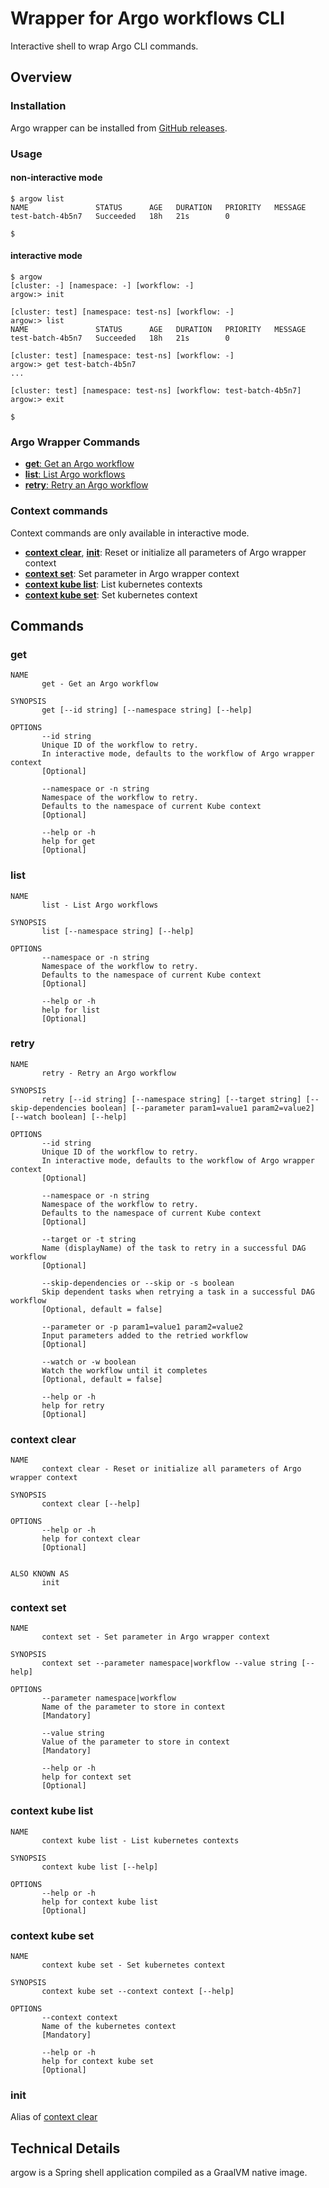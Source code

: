# Wrapper for Argo workflows CLI

Interactive shell to wrap Argo CLI commands.

## Overview

### Installation

Argo wrapper can be installed from [GitHub releases](https://github.com/fstaudt/argo-wrapper/releases).

### Usage

#### non-interactive mode

```shell
$ argow list
NAME               STATUS      AGE   DURATION   PRIORITY   MESSAGE
test-batch-4b5n7   Succeeded   18h   21s        0

$ 
```

#### interactive mode

```shell
$ argow
[cluster: -] [namespace: -] [workflow: -]
argow:> init

[cluster: test] [namespace: test-ns] [workflow: -]
argow:> list
NAME               STATUS      AGE   DURATION   PRIORITY   MESSAGE
test-batch-4b5n7   Succeeded   18h   21s        0

[cluster: test] [namespace: test-ns] [workflow: -]
argow:> get test-batch-4b5n7
...

[cluster: test] [namespace: test-ns] [workflow: test-batch-4b5n7]
argow:> exit

$ 
```

### Argo Wrapper Commands

- [**get**: Get an Argo workflow](#get)
- [**list**: List Argo workflows](#list)
- [**retry**: Retry an Argo workflow](#retry)

### Context commands

Context commands are only available in interactive mode.

- [**context clear**](#context-clear), [**init**](#init): Reset or initialize all parameters of Argo wrapper context
- [**context set**](#context-set): Set parameter in Argo wrapper context
- [**context kube list**](#context-kube-list): List kubernetes contexts
- [**context kube set**](#context-kube-set): Set kubernetes context

## Commands

### get

```
NAME
       get - Get an Argo workflow

SYNOPSIS
       get [--id string] [--namespace string] [--help] 

OPTIONS
       --id string
       Unique ID of the workflow to retry.
       In interactive mode, defaults to the workflow of Argo wrapper context
       [Optional]

       --namespace or -n string
       Namespace of the workflow to retry.
       Defaults to the namespace of current Kube context
       [Optional]

       --help or -h 
       help for get
       [Optional]
```

### list

```
NAME
       list - List Argo workflows

SYNOPSIS
       list [--namespace string] [--help] 

OPTIONS
       --namespace or -n string
       Namespace of the workflow to retry.
       Defaults to the namespace of current Kube context
       [Optional]

       --help or -h 
       help for list
       [Optional]
```

### retry

```
NAME
       retry - Retry an Argo workflow

SYNOPSIS
       retry [--id string] [--namespace string] [--target string] [--skip-dependencies boolean] [--parameter param1=value1 param2=value2] [--watch boolean] [--help] 

OPTIONS
       --id string
       Unique ID of the workflow to retry.
       In interactive mode, defaults to the workflow of Argo wrapper context
       [Optional]

       --namespace or -n string
       Namespace of the workflow to retry.
       Defaults to the namespace of current Kube context
       [Optional]

       --target or -t string
       Name (displayName) of the task to retry in a successful DAG workflow
       [Optional]

       --skip-dependencies or --skip or -s boolean
       Skip dependent tasks when retrying a task in a successful DAG workflow
       [Optional, default = false]

       --parameter or -p param1=value1 param2=value2
       Input parameters added to the retried workflow
       [Optional]

       --watch or -w boolean
       Watch the workflow until it completes
       [Optional, default = false]

       --help or -h 
       help for retry
       [Optional]
```

### context clear

```
NAME
       context clear - Reset or initialize all parameters of Argo wrapper context

SYNOPSIS
       context clear [--help]

OPTIONS
       --help or -h 
       help for context clear
       [Optional]


ALSO KNOWN AS
       init
```

### context set

```
NAME
       context set - Set parameter in Argo wrapper context

SYNOPSIS
       context set --parameter namespace|workflow --value string [--help]

OPTIONS
       --parameter namespace|workflow
       Name of the parameter to store in context
       [Mandatory]

       --value string
       Value of the parameter to store in context
       [Mandatory]

       --help or -h 
       help for context set
       [Optional]
```

### context kube list

```
NAME
       context kube list - List kubernetes contexts

SYNOPSIS
       context kube list [--help]

OPTIONS
       --help or -h 
       help for context kube list
       [Optional]
```

### context kube set

```
NAME
       context kube set - Set kubernetes context

SYNOPSIS
       context kube set --context context [--help]

OPTIONS
       --context context
       Name of the kubernetes context
       [Mandatory]

       --help or -h 
       help for context kube set
       [Optional]
```

### init

Alias of [context clear](#context-clear)

## Technical Details

argow is a Spring shell application compiled as a GraalVM native image.